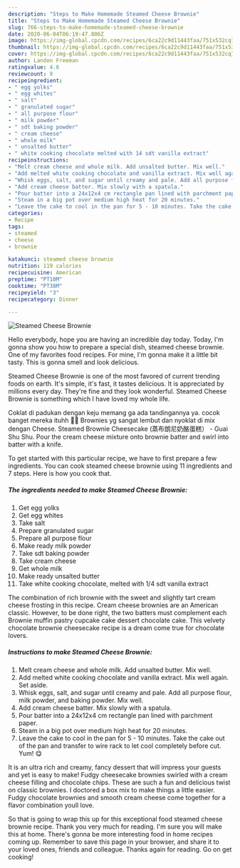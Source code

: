 ```yaml
---
description: "Steps to Make Homemade Steamed Cheese Brownie"
title: "Steps to Make Homemade Steamed Cheese Brownie"
slug: 766-steps-to-make-homemade-steamed-cheese-brownie
date: 2020-06-04T06:19:47.806Z
image: https://img-global.cpcdn.com/recipes/6ca22c9d11443faa/751x532cq70/steamed-cheese-brownie-recipe-main-photo.jpg
thumbnail: https://img-global.cpcdn.com/recipes/6ca22c9d11443faa/751x532cq70/steamed-cheese-brownie-recipe-main-photo.jpg
cover: https://img-global.cpcdn.com/recipes/6ca22c9d11443faa/751x532cq70/steamed-cheese-brownie-recipe-main-photo.jpg
author: Landon Freeman
ratingvalue: 4.6
reviewcount: 9
recipeingredient:
- " egg yolks"
- " egg whites"
- " salt"
- " granulated sugar"
- " all purpose flour"
- " milk powder"
- " sdt baking powder"
- " cream cheese"
- " whole milk"
- " unsalted butter"
- " white cooking chocolate melted with 14 sdt vanilla extract"
recipeinstructions:
- "Melt cream cheese and whole milk. Add unsalted butter. Mix well."
- "Add melted white cooking chocolate and vanilla extract. Mix well again. Set aside."
- "Whisk eggs, salt, and sugar until creamy and pale. Add all purpose flour, milk powder, and baking powder. Mix well."
- "Add cream cheese batter. Mix slowly with a spatula."
- "Pour batter into a 24x12x4 cm rectangle pan lined with parchment paper."
- "Steam in a big pot over medium high heat for 20 minutes."
- "Leave the cake to cool in the pan for 5 - 10 minutes. Take the cake out of the pan and transfer to wire rack to let cool completely before cut. Yum! 😋"
categories:
- Recipe
tags:
- steamed
- cheese
- brownie

katakunci: steamed cheese brownie 
nutrition: 119 calories
recipecuisine: American
preptime: "PT10M"
cooktime: "PT38M"
recipeyield: "3"
recipecategory: Dinner

---
```



![Steamed Cheese Brownie](https://img-global.cpcdn.com/recipes/6ca22c9d11443faa/751x532cq70/steamed-cheese-brownie-recipe-main-photo.jpg)

Hello everybody, hope you are having an incredible day today. Today, I'm gonna show you how to prepare a special dish, steamed cheese brownie. One of my favorites food recipes. For mine, I'm gonna make it a little bit tasty. This is gonna smell and look delicious.

Steamed Cheese Brownie is one of the most favored of current trending foods on earth. It's simple, it's fast, it tastes delicious. It is appreciated by millions every day. They're fine and they look wonderful. Steamed Cheese Brownie is something which I have loved my whole life.

Coklat di padukan dengan keju memang ga ada tandingannya ya. cocok banget mereka ituhh 🤤🤤 Brownies yg sangat lembut dan nyoklat di mix dengan Cheese. Steamed Brownie Cheesecake (蒸布朗尼奶酪蛋糕） - Guai Shu Shu. Pour the cream cheese mixture onto brownie batter and swirl into batter with a knife.


To get started with this particular recipe, we have to first prepare a few ingredients. You can cook steamed cheese brownie using 11 ingredients and 7 steps. Here is how you cook that.

<!--inarticleads1-->

##### The ingredients needed to make Steamed Cheese Brownie:

1. Get  egg yolks
1. Get  egg whites
1. Take  salt
1. Prepare  granulated sugar
1. Prepare  all purpose flour
1. Make ready  milk powder
1. Take  sdt baking powder
1. Take  cream cheese
1. Get  whole milk
1. Make ready  unsalted butter
1. Take  white cooking chocolate, melted with 1/4 sdt vanilla extract


The combination of rich brownie with the sweet and slightly tart cream cheese frosting in this recipe. Cream cheese brownies are an American classic. However, to be done right, the two batters must complement each Brownie muffin pastry cupcake cake dessert chocolate cake. This velvety chocolate brownie cheesecake recipe is a dream come true for chocolate lovers. 

<!--inarticleads2-->

##### Instructions to make Steamed Cheese Brownie:

1. Melt cream cheese and whole milk. Add unsalted butter. Mix well.
1. Add melted white cooking chocolate and vanilla extract. Mix well again. Set aside.
1. Whisk eggs, salt, and sugar until creamy and pale. Add all purpose flour, milk powder, and baking powder. Mix well.
1. Add cream cheese batter. Mix slowly with a spatula.
1. Pour batter into a 24x12x4 cm rectangle pan lined with parchment paper.
1. Steam in a big pot over medium high heat for 20 minutes.
1. Leave the cake to cool in the pan for 5 - 10 minutes. Take the cake out of the pan and transfer to wire rack to let cool completely before cut. Yum! 😋


It is an ultra rich and creamy, fancy dessert that will impress your guests and yet is easy to make! Fudgy cheesecake brownies swirled with a cream cheese filling and chocolate chips. These are such a fun and delicious twist on classic brownies. I doctored a box mix to make things a little easier. Fudgy chocolate brownies and smooth cream cheese come together for a flavor combination youll love. 

So that is going to wrap this up for this exceptional food steamed cheese brownie recipe. Thank you very much for reading. I'm sure you will make this at home. There's gonna be more interesting food in home recipes coming up. Remember to save this page in your browser, and share it to your loved ones, friends and colleague. Thanks again for reading. Go on get cooking!
